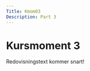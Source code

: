 ```yaml
---
Title: Kmom03
Description: Part 3
---
```


Kursmoment 3
==================

Redovisningstext kommer snart!
